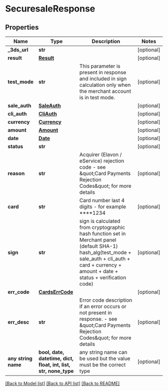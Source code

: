 # SecuresaleResponse


## Properties
Name | Type | Description | Notes
------------ | ------------- | ------------- | -------------
**_3ds_url** | **str** |  | [optional] 
**result** | [**Result**](Result.md) |  | [optional] 
**test_mode** | **str** | This parameter is present in response and included in sign calculation only when the merchant account is in test mode. | [optional] 
**sale_auth** | [**SaleAuth**](SaleAuth.md) |  | [optional] 
**cli_auth** | [**CliAuth**](CliAuth.md) |  | [optional] 
**currency** | [**Currency**](Currency.md) |  | [optional] 
**amount** | [**Amount**](Amount.md) |  | [optional] 
**date** | [**Date**](Date.md) |  | [optional] 
**status** | **str** |  | [optional] 
**reason** | **str** | Acquirer (Elavon / eService) rejection code - see \&quot;Card Payments Rejection Codes\&quot; for more details | [optional] 
**card** | **str** | Card number last 4 digits - for example ****1234 | [optional] 
**sign** | **str** | sign is calculated from cryptographic hash function set in Merchant panel (default SHA-1) hash_alg(test_mode + sale_auth + cli_auth + card + currency + amount + date + status + verification code)  | [optional] 
**err_code** | [**CardsErrCode**](CardsErrCode.md) |  | [optional] 
**err_desc** | **str** | Error code description if an error occurs or not present in response. - see \&quot;Card Payments Rejection Codes\&quot; for more details | [optional] 
**any string name** | **bool, date, datetime, dict, float, int, list, str, none_type** | any string name can be used but the value must be the correct type | [optional]

[[Back to Model list]](../README.md#documentation-for-models) [[Back to API list]](../README.md#documentation-for-api-endpoints) [[Back to README]](../README.md)


